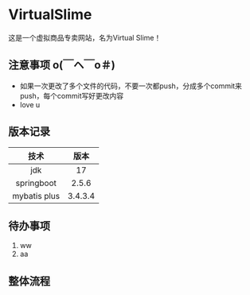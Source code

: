# VirtualSlime
这是一个虚拟商品专卖网站，名为Virtual Slime！
## 注意事项 o(￣ヘ￣o＃)
+ 如果一次更改了多个文件的代码，不要一次都push，分成多个commit来push，每个commit写好更改内容
+ love u
## 版本记录
|技术|版本|
|:-:|:-:|
|jdk|17|
|springboot|2.5.6|
|mybatis plus|3.4.3.4|
## 待办事项
1. ww
2. aa
## 整体流程
